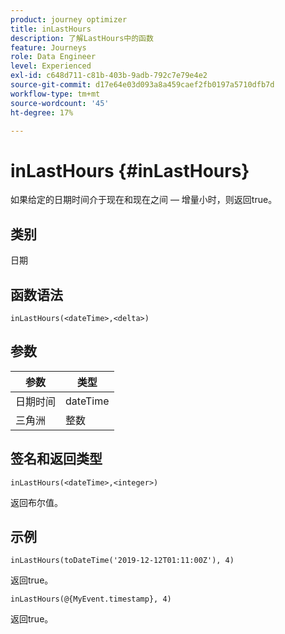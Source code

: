 ```yaml
---
product: journey optimizer
title: inLastHours
description: 了解LastHours中的函数
feature: Journeys
role: Data Engineer
level: Experienced
exl-id: c648d711-c81b-403b-9adb-792c7e79e4e2
source-git-commit: d17e64e03d093a8a459caef2fb0197a5710dfb7d
workflow-type: tm+mt
source-wordcount: '45'
ht-degree: 17%

---
```


# inLastHours {#inLastHours}

如果给定的日期时间介于现在和现在之间 — 增量小时，则返回true。

## 类别

日期

## 函数语法

`inLastHours(<dateTime>,<delta>)`

## 参数

| 参数 | 类型 |
|-----------|------------------|
| 日期时间 | dateTime |
| 三角洲 | 整数 |

## 签名和返回类型

`inLastHours(<dateTime>,<integer>)`

返回布尔值。

## 示例

`inLastHours(toDateTime('2019-12-12T01:11:00Z'), 4)`

返回true。

`inLastHours(@{MyEvent.timestamp}, 4)`

返回true。
